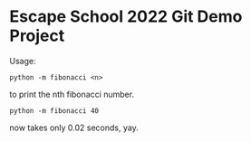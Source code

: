 # Escape School 2022 Git Demo Project


Usage:

```
python -m fibonacci <n>
```
to print the nth fibonacci number.

```
python -m fibonacci 40
```
now takes only 0.02 seconds, yay.
